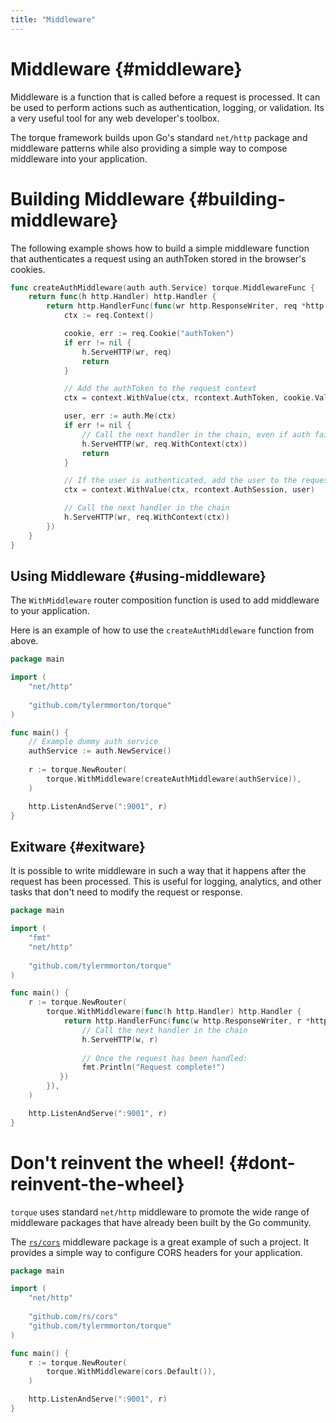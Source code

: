 ```yaml
---
title: "Middleware"
---
```


# Middleware {#middleware}

Middleware is a function that is called before a request is processed. It can be used to perform actions such as authentication, logging, or validation. Its a very useful tool for any web developer's toolbox.

The torque framework builds upon Go's standard `net/http` package and middleware patterns while also providing a simple way to compose middleware into your application.

# Building Middleware {#building-middleware}

The following example shows how to build a simple middleware function that authenticates a request using an authToken stored in the browser's cookies.

```go
func createAuthMiddleware(auth auth.Service) torque.MiddlewareFunc {
    return func(h http.Handler) http.Handler {
        return http.HandlerFunc(func(wr http.ResponseWriter, req *http.Request) {
            ctx := req.Context()

            cookie, err := req.Cookie("authToken")
            if err != nil {
                h.ServeHTTP(wr, req)
                return
            }

            // Add the authToken to the request context
            ctx = context.WithValue(ctx, rcontext.AuthToken, cookie.Value)

            user, err := auth.Me(ctx)
            if err != nil {
                // Call the next handler in the chain, even if auth fails
                h.ServeHTTP(wr, req.WithContext(ctx))
                return
            }

            // If the user is authenticated, add the user to the request context
            ctx = context.WithValue(ctx, rcontext.AuthSession, user)

            // Call the next handler in the chain
            h.ServeHTTP(wr, req.WithContext(ctx))
        })
    }
}
```

## Using Middleware {#using-middleware}

The `WithMiddleware` router composition function is used to add middleware to your application.

Here is an example of how to use the `createAuthMiddleware` function from above.

```go
package main

import (
    "net/http"
    
    "github.com/tylermmorton/torque"
)

func main() {
    // Example dummy auth service
    authService := auth.NewService()
	
    r := torque.NewRouter(
        torque.WithMiddleware(createAuthMiddleware(authService)),
    )

    http.ListenAndServe(":9001", r)
}
```

## Exitware {#exitware}

It is possible to write middleware in such a way that it happens after the request has been processed. This is useful for logging, analytics, and other tasks that don't need to modify the request or response.

```go
package main

import (
    "fmt"
    "net/http"
    
    "github.com/tylermmorton/torque"
)

func main() {
    r := torque.NewRouter(
        torque.WithMiddleware(func(h http.Handler) http.Handler {
            return http.HandlerFunc(func(w http.ResponseWriter, r *http.Request) {
                // Call the next handler in the chain
                h.ServeHTTP(w, r)
				
                // Once the request has been handled:
                fmt.Println("Request complete!")
           })
        }),
    )

    http.ListenAndServe(":9001", r)
}

```

# Don't reinvent the wheel! {#dont-reinvent-the-wheel}

`torque` uses standard `net/http` middleware to promote the wide range of middleware packages that have already been built by the Go community.


The [`rs/cors`](https://github.com/rs/cors) middleware package is a great example of such a project. It provides a simple way to configure CORS headers for your application.

```go
package main

import (
	"net/http"
	
	"github.com/rs/cors"
	"github.com/tylermmorton/torque"
)

func main() {
	r := torque.NewRouter(
		torque.WithMiddleware(cors.Default()),
	)

	http.ListenAndServe(":9001", r)
}
```